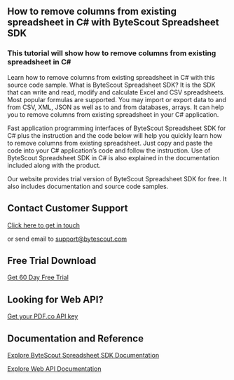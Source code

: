 ## How to remove columns from existing spreadsheet in C# with ByteScout Spreadsheet SDK

### This tutorial will show how to remove columns from existing spreadsheet in C#

Learn how to remove columns from existing spreadsheet in C# with this source code sample. What is ByteScout Spreadsheet SDK? It is the SDK that can write and read, modify and calculate Excel and CSV spreadsheets. Most popular formulas are supported. You may import or export data to and from CSV, XML, JSON as well as to and from databases, arrays. It can help you to remove columns from existing spreadsheet in your C# application.

Fast application programming interfaces of ByteScout Spreadsheet SDK for C# plus the instruction and the code below will help you quickly learn how to remove columns from existing spreadsheet. Just copy and paste the code into your C# application’s code and follow the instruction. Use of ByteScout Spreadsheet SDK in C# is also explained in the documentation included along with the product.

Our website provides trial version of ByteScout Spreadsheet SDK for free. It also includes documentation and source code samples.

## Contact Customer Support

[Click here to get in touch](https://bytescout.zendesk.com/hc/en-us/requests/new?subject=ByteScout%20Spreadsheet%20SDK%20Question)

or send email to [support@bytescout.com](mailto:support@bytescout.com?subject=ByteScout%20Spreadsheet%20SDK%20Question) 

## Free Trial Download

[Get 60 Day Free Trial](https://bytescout.com/download/web-installer?utm_source=github-readme)

## Looking for Web API? 

[Get your PDF.co API key](https://pdf.co/documentation/api?utm_source=github-readme)

## Documentation and Reference

[Explore ByteScout Spreadsheet SDK Documentation](https://bytescout.com/documentation/index.html?utm_source=github-readme)

[Explore Web API Documentation](https://pdf.co/documentation/api?utm_source=github-readme)